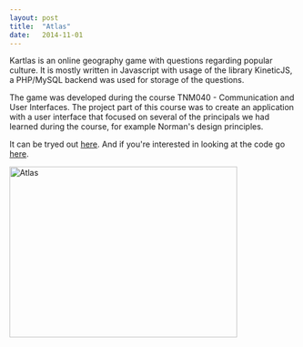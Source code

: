 ```yaml
---
layout: post
title:  "Atlas"
date:   2014-11-01
---
```

Kartlas is an online geography game with questions regarding popular culture. It is mostly written in Javascript with usage of the library KineticJS, a PHP/MySQL backend was used for storage of the questions.

The game was developed during the course TNM040 - Communication and User Interfaces. The project part of this course was to create an application with a user interface that focused on several of the principals we had learned during the course, for example Norman's design principles.

It can be tryed out [here](http://www.kartlas.se). And if you're interested in looking at the code go [here](http://www.kartlas.se).


<a href="./img/atlas.png" data-lightbox="image-1" data-title="Atlas">
	<img src="./img/atlas.png" alt="Atlas" style="width:400px;height:300px">
</a>